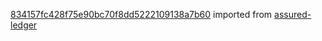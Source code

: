 [834157fc428f75e90bc70f8dd5222109138a7b60](https://github.com/insolar/assured-ledger/commit/834157fc428f75e90bc70f8dd5222109138a7b60) imported from [assured-ledger](https://github.com/insolar/assured-ledger)
